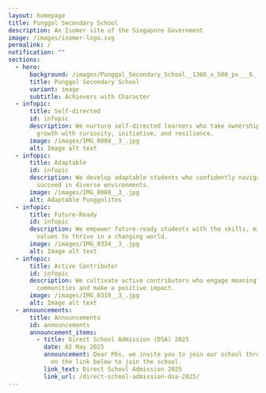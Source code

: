 ```yaml
---
layout: homepage
title: Punggol Secondary School
description: An Isomer site of the Singapore Government
image: /images/isomer-logo.svg
permalink: /
notification: ""
sections:
  - hero:
      background: /images/Punggol_Secondary_School__1366_x_500_px___6_.png
      title: Punggol Secondary School
      variant: image
      subtitle: Achievers with Character
  - infopic:
      title: Self-directed
      id: infopic
      description: We nurture self-directed learners who take ownership of their
        growth with curiosity, initiative, and resilience.
      image: /images/IMG_0008__3_.jpg
      alt: Image alt text
  - infopic:
      title: Adaptable
      id: infopic
      description: We develop adaptable students who confidently navigate change and
        succeed in diverse environments.
      image: /images/IMG_0080__3_.jpg
      alt: Adaptable Punggolites
  - infopic:
      title: Future-Ready
      id: infopic
      description: We empower future-ready students with the skills, mindset, and
        values to thrive in a changing world.
      image: /images/IMG_0334__3_.jpg
      alt: Image alt text
  - infopic:
      title: Active Contributor
      id: infopic
      description: We cultivate active contributors who engage meaningfully with their
        communities and make a positive impact.
      image: /images/IMG_0319__3_.jpg
      alt: Image alt text
  - announcements:
      title: Announcements
      id: announcements
      announcement_items:
        - title: Direct School Admission (DSA) 2025
          date: 02 May 2025
          announcement: Dear P6s, we invite you to join our school through 2025 DSA. Click
            on the link below to join the school.
          link_text: Direct School Admission 2025
          link_url: /direct-school-admission-dsa-2025/
---
```

